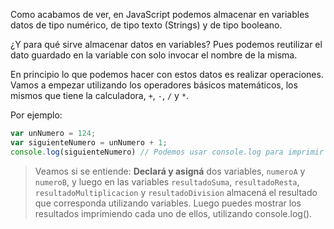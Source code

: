 Como acabamos de ver, en JavaScript podemos almacenar en variables datos de tipo numérico, de tipo texto (Strings) y de tipo booleano.

¿Y para qué sirve almacenar datos en variables?
Pues podemos reutilizar el dato guardado en la variable con solo invocar el nombre de la misma.

En principio lo que podemos hacer con estos datos es realizar operaciones. Vamos a empezar utilizando los operadores básicos matemáticos, los mismos que tiene la calculadora, `+`, `-`, `/` y `*`.

Por ejemplo:

```javascript
var unNumero = 124;
var siguienteNumero = unNumero + 1;
console.log(siguienteNumero) // Podemos usar console.log para imprimir el valor de siguienteNumero. Su resultado será 125.
```

> Veamos si se entiende: **Declará y asigná** dos variables, `numeroA` y `numeroB`, y luego en las variables `resultadoSuma`, `resultadoResta`, `resultadoMultiplicacion` y `resultadoDivision` almacená el resultado que corresponda utilizando variables.
Luego puedes mostrar los resultados imprimiendo cada uno de ellos, utilizando console.log().  
